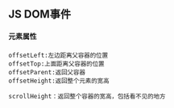 ## JS DOM事件

#### 元素属性

```
offsetLeft:左边距离父容器的位置
offsetTop:上面距离父容器的位置
offsetParent:返回父容器
offsetHeight:返回整个元素的宽高

scrollHeight：返回整个容器的宽高，包括看不见的地方
```






